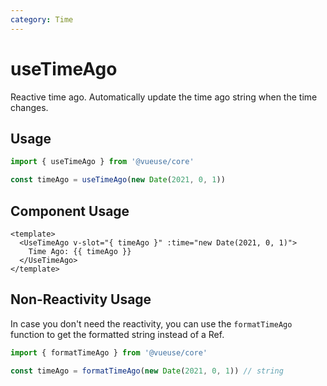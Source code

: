 ```yaml
---
category: Time
---
```


# useTimeAgo

Reactive time ago. Automatically update the time ago string when the time changes.

## Usage

```ts
import { useTimeAgo } from '@vueuse/core'

const timeAgo = useTimeAgo(new Date(2021, 0, 1))
```

## Component Usage

```vue
<template>
  <UseTimeAgo v-slot="{ timeAgo }" :time="new Date(2021, 0, 1)">
    Time Ago: {{ timeAgo }}
  </UseTimeAgo>
</template>
```

## Non-Reactivity Usage

In case you don't need the reactivity, you can use the `formatTimeAgo` function to get the formatted string instead of a Ref.

```ts
import { formatTimeAgo } from '@vueuse/core'

const timeAgo = formatTimeAgo(new Date(2021, 0, 1)) // string
```
